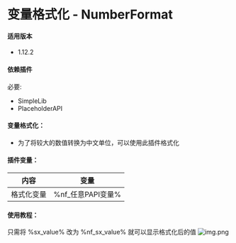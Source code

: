 # 变量格式化 - NumberFormat

#### 适用版本

- 1.12.2

#### 依赖插件

必要:

- SimpleLib
- PlaceholderAPI

#### 变量格式化：

- 为了将较大的数值转换为中文单位，可以使用此插件格式化

#### 插件变量：

| 内容    | 变量            |
|-------|---------------|
| 格式化变量 | %nf_任意PAPI变量% |

#### 使用教程：

只需将 %sx_value% 改为 %nf_sx_value% 就可以显示格式化后的值
![img.png](img.png)
